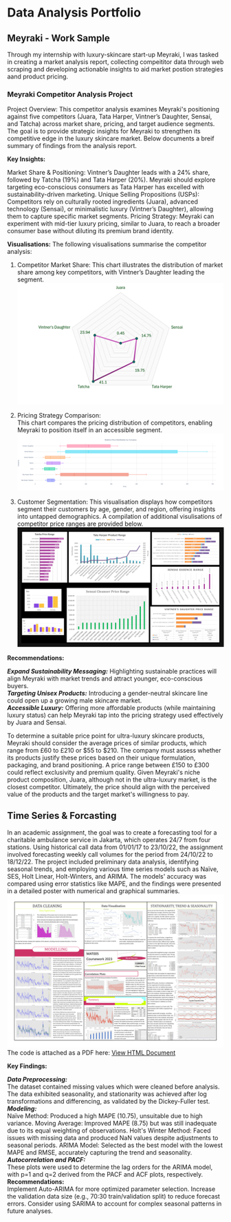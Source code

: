 # Data Analysis Portfolio

## Meyraki - Work Sample
Through my internship with luxury-skincare start-up Meyraki, I was tasked in creating a market analysis report, collecting compeititor data through web scraping and developing actionable insights to aid market postion strategies aand product pricing. 
### Meyraki Competitor Analysis Project

Project Overview: This competitor analysis examines Meyraki's positioning against five competitors (Juara, Tata Harper, Vintner’s Daughter, Sensai, and Tatcha) across market share, pricing, and target audience segments. The goal is to provide strategic insights for Meyraki to strengthen its competitive edge in the luxury skincare market. Below documents a breif summary of findings from the analysis report. 

**Key Insights:**

Market Share & Positioning: Vintner’s Daughter leads with a 24% share, followed by Tatcha (19%) and Tata Harper (20%). Meyraki should explore targeting eco-conscious consumers as Tata Harper has excelled with sustainability-driven marketing.
Unique Selling Propositions (USPs): Competitors rely on culturally rooted ingredients (Juara), advanced technology (Sensai), or minimalistic luxury (Vintner’s Daughter), allowing them to capture specific market segments.
Pricing Strategy: Meyraki can experiment with mid-tier luxury pricing, similar to Juara, to reach a broader consumer base without diluting its premium brand identity.

**Visualisations:**
The following visualisations summarise the competitor analysis:  

1. Competitor Market Share:
This chart illustrates the distribution of market share among key competitors, with Vintner’s Daughter leading the segment.
![Market Share Chart](Data/market_share.jpg)

2. Pricing Strategy Comparison:  
This chart compares the pricing distribution of competitors, enabling Meyraki to position itself in an accessible segment.
![Price Distribution Chart](Data/newplot.png)

3. Customer Segmentation:
This visualisation displays how competitors segment their customers by age, gender, and region, offering insights into untapped demographics. A compilation of additional visulisations of competitor price ranges are provided below. 
![Compilation](Data/collated_vis-1.png)

**Recommendations:**

***Expand Sustainability Messaging:*** Highlighting sustainable practices will align Meyraki with market trends and attract younger, eco-conscious buyers.  
***Targeting Unisex Products:*** Introducing a gender-neutral skincare line could open up a growing male skincare market.  
***Accessible Luxury:*** Offering more affordable products (while maintaining luxury status) can help Meyraki tap into the pricing strategy used effectively by Juara and Sensai.

To determine a suitable price point for ultra-luxury skincare products, Meyraki should consider the average prices of similar products, which range from £60 to £210 or $55 to $210. The company must assess whether its products justify these prices based on their unique formulation, packaging, and brand positioning. A price range between £150 to £300 could reflect exclusivity and premium quality. Given Meyraki's niche product composition, Juara, although not in the ultra-luxury market, is the closest competitor. Ultimately, the price should align with the perceived value of the products and the target market's willingness to pay.

## Time Series & Forcasting
In an academic assignment, the goal was to create a forecasting tool for a charitable ambulance service in Jakarta, which operates 24/7 from four stations. Using historical call data from 01/01/17 to 23/10/22, the assignment involved forecasting weekly call volumes for the period from 24/10/22 to 18/12/22. The project included preliminary data analysis, identifying seasonal trends, and employing various time series models such as Naïve, SES, Holt Linear, Holt-Winters, and ARIMA. The models' accuracy was compared using error statistics like MAPE, and the findings were presented in a detailed poster with numerical and graphical summaries.
![Time Series Modelling Evaluation](Data/c22096073_Poster-1.png)
The code is attached as a PDF here: [View HTML Document](Data/c22096073_code.html)  

**Key Findings:**

***Data Preprocessing:***  
The dataset contained missing values which were cleaned before analysis.
The data exhibited seasonality, and stationarity was achieved after log transformations and differencing, as validated by the Dickey-Fuller test.  
***Modeling:***  
Naïve Method: Produced a high MAPE (10.75), unsuitable due to high variance.
Moving Average: Improved MAPE (8.75) but was still inadequate due to its equal weighting of observations.
Holt's Winter Method: Faced issues with missing data and produced NaN values despite adjustments to seasonal periods.
ARIMA Model: Selected as the best model with the lowest MAPE and RMSE, accurately capturing the trend and seasonality.  
***Autocorrelation and PACF:***  
These plots were used to determine the lag orders for the ARIMA model, with p=1 and q=2 derived from the PACF and ACF plots, respectively.
**Recommendations:**  
Implement Auto-ARIMA for more optimized parameter selection.
Increase the validation data size (e.g., 70:30 train/validation split) to reduce forecast errors.
Consider using SARIMA to account for complex seasonal patterns in future analyses.

